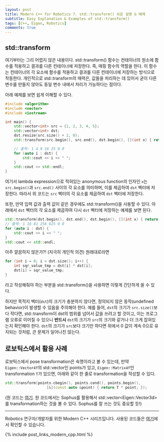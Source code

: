 ```yaml
---
layout: post
title: Modern C++ for Robotics 7. std::transform() 쉬운 설명 & 예제
subtitle: Easy Explanation & Examples of std::transform()
tags: [C++, Eigen, Robotics]
comments: true
---
```


## std::transform

여기부터는 그리 어렵지 않은 내용이다. std::transform() 함수는 컨테이너의 원소에 함수를 적용하고 결과를 다른 컨테이너에 저장한다. 즉, 매핑 함수의 역할을 한다.
이 함수는 컨테이너의 각 요소에 함수를 적용하고 결과를 다른 컨테이너에 저장하는 방식으로 작동한다.
개인적으로 std::transform의 매력은, 값들을 처리하는 데 있어서 굳이 다른 변수를 만들지 않아도 동일 변수 내에서 처리가 가능하다는 점이다.

아래 예제를 보면 쉽게 이해할 수 있다.

```cpp
#include <algorithm>
#include <vector>
#include <iostream>

int main() {
    std::vector<int> src = {1, 2, 3, 4, 5};
    std::vector<int> dst;
    dst.resize(src.size() + 2, 0);
    std::transform(src.begin(), src.end(), dst.begin(), [](int x) { return x * x; });

    // 출력: 1 4 9 16 25 0 0
    for (auto i : dst) {
        std::cout << i << " ";
    }
    std::cout << std::endl;
}
```

여기서 lambda expression으로 적혀있는 anonymous function의 인자인 `x`는 `src.begin()`과 `src.end()` 사이의 각 요소를 의미하며, 이를 제곱하여 `dst` 벡터에 저장한다. 
따라서 위 코드는 `src` 벡터의 각 요소를 제곱하여 `dst` 벡터에 저장한다.

또한, 만약 입력 값과 출력 값이 같은 경우에도 std::transform()을 사용할 수 있다.
아래에서 `dst` 벡터의 각 요소를 제곱하여 다시 `dst` 벡터에 저장하는 예제를 보면 된다.

```cpp
std::transform(dst.begin(), dst.end(), dst.begin(), [](int x) { return x * x; });
// 출력: 1 16 81 256 625 0 0 
for (auto i : dst) {
    std::cout << i << " ";
}
std::cout << std::endl;

```

아주 깔끔하지 않은가?! (지극히 개인적 의견) 원래대로라면

```cpp
for (int i = 0; i < dst.size(); i++) {
    int sqr_value_tmp = dst[i] * dst[i];
    dst[i] = sqr_value_tmp;
}
```
라고 작성해줘야 하는 부분을 std::transform()을 사용하면 이렇게 간단하게 쓸 수 있다.

하지만 목적지 벡터(`dst`)의 크기가 충분하지 않다면, 정의되지 않은 동작(undefined behavior)이 발생할 수 있음을 주의해야 한다. 
예를 들어, `dst`의 크기가 `src.size()`보다 작다면, std::transform이 dst의 범위를 넘어서 값을 쓰려고 할 것이고, 
이는 프로그램 오류로 이어질 수 있으니 **반드시** `dst`의 크기가 `src`의 크기와 같거나 더 크게 잡혀있는지 확인해야 한다.
`dst`의 크기가 `src`보다 크기만 하다면 위에서 0 값이 계속 0으로 유지되는 것처럼, 큰 문제가 일어나진 않는다. 

## 로보틱스에서 활용 사례

로보틱스에서 pose transformation은 숙명이라고 볼 수 있는데, 만약 `Eigen::Vector4f`의 std::vector인 points가 있고,
`Eigen::Matrix4f`인 transformation `T`가 있으면, 아래와 같이 한 줄로 transformation을 작성할 수 있다.

```cpp
std::transform(points.cbegin(), points.cend(), points.begin(),
                   [&](const auto &point) { return T * point; });
```

(원 코드는 [여기](https://github.com/PRBonn/kiss-icp/blob/1129b6e451222a891a26ddfdb77d719ce481534b/cpp/kiss_icp/core/Registration.cpp#L51).
원 코드에서는 Sophus를 활용해서 std::vector\<Eigen::Vector3d\>를 transformation하는 것을 볼 수 있다. Sophus를 잘 쓰는 것도 중요할 듯!)

---

Robotics 연구자/개발자를 위한 Modern C++ 시리즈입니다.
사용된 코드들은 [여기](https://github.com/LimHyungTae/moderncpp_study)에서 확인할 수 있습니다.

{% include post_links_modern_cpp.html %}
